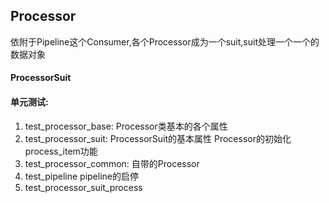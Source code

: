 

## Processor 

依附于Pipeline这个Consumer,各个Processor成为一个suit,suit处理一个一个的数据对象


#### ProcessorSuit


#### 单元测试:
1. test_processor_base:
Processor类基本的各个属性
2. test_processor_suit:
ProcessorSuit的基本属性 Processor的初始化 process_item功能
3. test_processor_common:
自带的Processor 
4. test_pipeline
pipeline的启停
5. test_processor_suit_process


